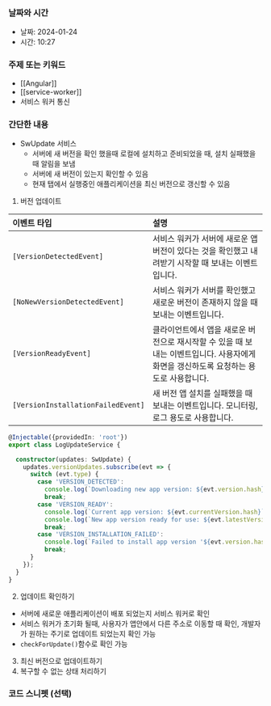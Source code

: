 ### 날짜와 시간

- 날짜: 2024-01-24
- 시간: 10:27

### 주제 또는 키워드
- [[Angular]]
- [[service-worker]]
- 서비스 워커 통신

### 간단한 내용
- SwUpdate 서비스
	- 서버에 새 버전을 확인 했을때 로컬에 설치하고 준비되었을 때, 설치 실패했을 때 알림을 보냄
	- 서버에 새 버전이 있는지 확인할 수 있음
	- 현재 탭에서 실행중인 애플리케이션을 최신 버전으로 갱신할 수 있음

1. 버전 업데이트

|이벤트 타입|설명|
|:--|:--|
|`[VersionDetectedEvent]` |서비스 워커가 서버에 새로운 앱 버전이 있다는 것을 확인했고 내려받기 시작할 때 보내는 이벤트입니다.|
|`[NoNewVersionDetectedEvent]` |서비스 워커가 서버를 확인했고 새로운 버전이 존재하지 않을 때 보내는 이벤트입니다.|
|`[VersionReadyEvent]` |클라이언트에서 앱을 새로운 버전으로 재시작할 수 있을 때 보내는 이벤트입니다. 사용자에게 화면을 갱신하도록 요청하는 용도로 사용합니다.|
|`[VersionInstallationFailedEvent]` |새 버전 앱 설치를 실패했을 때 보내는 이벤트입니다. 모니터링, 로그 용도로 사용합니다.|
```typescript
@Injectable({providedIn: 'root'})
export class LogUpdateService {

  constructor(updates: SwUpdate) {
    updates.versionUpdates.subscribe(evt => {
      switch (evt.type) {
        case 'VERSION_DETECTED':
          console.log(`Downloading new app version: ${evt.version.hash}`);
          break;
        case 'VERSION_READY':
          console.log(`Current app version: ${evt.currentVersion.hash}`);
          console.log(`New app version ready for use: ${evt.latestVersion.hash}`);
          break;
        case 'VERSION_INSTALLATION_FAILED':
          console.log(`Failed to install app version '${evt.version.hash}': ${evt.error}`);
          break;
      }
    });
  }
}
```

2. 업데이트 확인하기
- 서버에 새로운 애플리케이션이 배포 되었는지 서비스 워커로 확인
- 서비스 워커가 초기화 될때, 사용자가 앱안에서 다른 주소로 이동할 때 확인, 개발자가 원하는 주기로 업데이트 되었는지 확인  가능
- `checkForUpdate()`함수로 확인 가능

3. 최신 버전으로 업데이트하기
4. 복구할 수 없는 상태 처리하기

### 코드 스니펫 (선택)

```typescript
```
